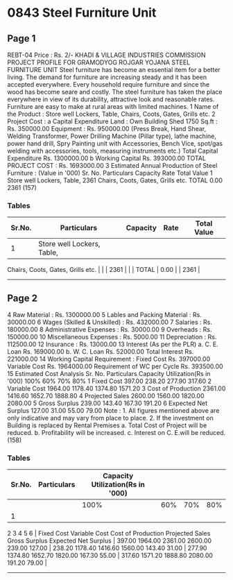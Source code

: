 # 0843 Steel Furniture Unit

## Page 1

REBT-04 Price : Rs. 2/- KHADI & VILLAGE INDUSTRIES COMMISSION PROJECT PROFILE FOR GRAMODYOG ROJGAR YOJANA STEEL FURNITURE UNIT Steel furniture has become an essential item for a better living. The demand for furniture are increasing steady and it has been accepted everywhere. Every household require furniture and since the wood has become seare and costly. The steel furniture has taken the place everywhere in view of its durability, attractive look and reasonable rates. Furniture are easy to make at rural areas with limited machines. 1 Name of the Product : Store well Lockers, Table, Chairs, Coots, Gates, Grills etc. 2 Project Cost : a Capital Expenditure Land : Own Building Shed 1750 Sq.ft : Rs. 350000.00 Equipment : Rs. 950000.00 (Press Break, Hand Shear, Welding Transformer, Power Drilling Machine (Pillar type), lathe machine, power hand drill, Spry Painting unit with Accessories, Bench Vice, spot/gas welding with accessories, tools, measuring instruments etc.) Total Capital Expenditure Rs. 1300000.00 b Working Capital Rs. 393000.00 TOTAL PROJECT COST : Rs. 1693000.00 3 Estimated Annual Production of Steel Furniture : (Value in '000) Sr. No. Particulars Capacity Rate Total Value 1 Store well Lockers, Table, 2361 Chairs, Coots, Gates, Grills etc. TOTAL 0.00 2361 (157)

### Tables

| Sr.No. | Particulars | Capacity | Rate | Total Value |
|---|---|---|---|---|
| 1 | Store well Lockers, Table,
Chairs, Coots, Gates,
Grills etc. |  |  | 2361 |
|  | TOTAL | 0.00 |  | 2361 |

---

## Page 2

4 Raw Material : Rs. 1300000.00 5 Lables and Packing Material : Rs. 30000.00 6 Wages (Skilled & Unskilled) : Rs. 432000.00 7 Salaries : Rs. 180000.00 8 Administrative Expenses : Rs. 30000.00 9 Overheads : Rs. 150000.00 10 Miscellaneous Expenses : Rs. 5000.00 11 Depreciation : Rs. 112500.00 12 Insurance : Rs. 13000.00 13 Interest (As per the PLR) a. C. E. Loan Rs. 169000.00 b. W. C. Loan Rs. 52000.00 Total Interest Rs. 221000.00 14 Working Capital Requirement : Fixed Cost Rs. 397000.00 Variable Cost Rs. 1964000.00 Requirement of WC per Cycle Rs. 393500.00 15 Estimated Cost Analysis Sr. No. Particulars Capacity Utilization(Rs in '000) 100% 60% 70% 80% 1 Fixed Cost 397.00 238.20 277.90 317.60 2 Variable Cost 1964.00 1178.40 1374.80 1571.20 3 Cost of Production 2361.00 1416.60 1652.70 1888.80 4 Projected Sales 2600.00 1560.00 1820.00 2080.00 5 Gross Surplus 239.00 143.40 167.30 191.20 6 Expected Net Surplus 127.00 31.00 55.00 79.00 Note : 1. All figures mentioned above are only indicative and may vary from place to place. 2. If the investment on Building is replaced by Rental Premises a. Total Cost of Project will be reduced. b. Profitability will be increased. c. Interest on C. E.will be reduced. (158)

### Tables

| Sr.No. | Particulars | Capacity Utilization(Rs in '000) |  |  |  |
|---|---|---|---|---|---|
|  |  | 100% | 60% | 70% | 80% |
| 1
2
3
4
5
6 | Fixed Cost
Variable Cost
Cost of Production
Projected Sales
Gross Surplus
Expected Net Surplus | 397.00
1964.00
2361.00
2600.00
239.00
127.00 | 238.20
1178.40
1416.60
1560.00
143.40
31.00 | 277.90
1374.80
1652.70
1820.00
167.30
55.00 | 317.60
1571.20
1888.80
2080.00
191.20
79.00 |

---
